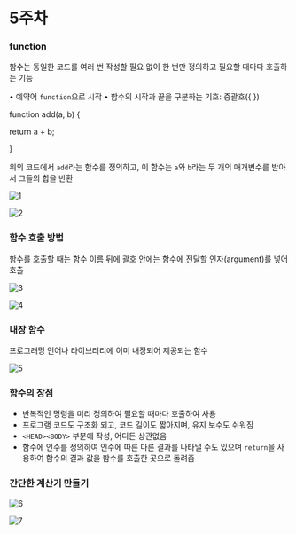 # 5주차

### function

함수는 동일한 코드를 여러 번 작성할 필요 없이 한 번만 정의하고 필요할 때마다 호출하는 기능

• 예약어 `function`으로 시작
• 함수의 시작과 끝을 구분하는 기호: 중괄호({ })

function add(a, b) {

return a + b;

}

위의 코드에서 `add`라는 함수를 정의하고, 이 함수는 `a`와 `b`라는 두 개의 매개변수를 받아서 그들의 합을 반환

![1](https://github.com/user-attachments/assets/c919c598-b8e7-4871-9eb0-76fd336afd7b)

![2](https://github.com/user-attachments/assets/8b6b817b-508e-4665-9a45-c5eead9503f0)

### 함수 호출 방법

함수를 호출할 때는 함수 이름 뒤에 괄호 안에는 함수에 전달할 인자(argument)를 넣어 호출 

![3](https://github.com/user-attachments/assets/0732ea97-8290-4dc9-a863-0f9926258a6f)

![4](https://github.com/user-attachments/assets/39dacde5-4399-4fe3-84e5-05bad737adab)

### **내장 함수**

프로그래밍 언어나 라이브러리에 이미 내장되어 제공되는 함수

![5](https://github.com/user-attachments/assets/075fcac3-9654-4892-95e4-ac0c643502d3)

### 함수의 장점

- 반복적인 명령을 미리 정의하여 필요할 때마다 호출하여 사용
- 프로그램 코드도 구조화 되고, 코드 길이도 짧아지며, 유지 보수도 쉬워짐
- `<HEAD><BODY>` 부분에 작성, 어디든 상관없음
- 함수에 인수를 정의하여 인수에 따른 다른 결과를 나타낼 수도 있으며 `return`을 사용하여 함수의 결과 값을 함수를 호출한 곳으로 돌려줌

### 간단한 계산기 만들기

![6](https://github.com/user-attachments/assets/6c721f68-2bb0-4fe6-ad48-41ce5fd15965)

![7](https://github.com/user-attachments/assets/e5dff263-32f2-4799-85aa-432edc82d1d6)
